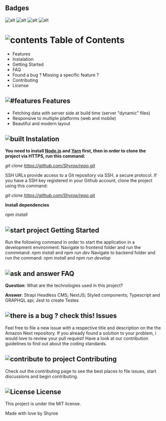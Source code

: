 ﻿## Badges

![alt](https://img.shields.io/badge/author-Shyroe-orange)
![alt](https://img.shields.io/badge/languages-4-orange)
![alt](https://img.shields.io/github/contributors/Shyroe/reactavancado.svg?style=flat&color=orange)
![alt](https://img.shields.io/github/forks/Shyroe/reactavancado.svg?color=orange)

# ![contents](https://img.icons8.com/color/40/000000/pin.png) Table of Contents

- Features
- Instalation
- Getting Started
- FAQ
- Found a bug ? Missing a specific feature ?
- Contributing
- License

## ![#features](https://img.icons8.com/color/30/000000/rocket.png) Features

- Fetching data with server side at build time (server "dynamic" files)
- Responsive to multiple platforms (web and mobile)
- Beautiful and modern layout

## ![built](https://img.icons8.com/color/30/000000/maintenance.png) Instalation

**You need to install [Node.js](https://nodejs.org/en/download/) and [Yarn](https://yarnpkg.com/) first, then in order to clone the project via HTTPS, run this command:**

_git clone https://github.com/Shyroe/repo.git_

SSH URLs provide access to a Git repository via SSH, a secure protocol. If you have a SSH key registered in your Github account, clone the project using this command:

_git clone https://github.com/Shyroe/repo.git_

**Install dependencies**

_npm install_

## ![start project](https://img.icons8.com/color/30/000000/running--v1.png) Getting Started

Run the following command in order to start the application in a development environment:
Navigate to frontend folder and run the commmand:
_npm install_
and
_npm run dev_
Navigate to backend folder and run the command:
_npm install_
and
_npm run develop_

## ![ask and answer](https://img.icons8.com/nolan/30/faq.png) FAQ

**Question**: What are the technologies used in this project?

**Answer**: Strapi Headless CMS; NextJS; Styled components; Typescript and GRAPHQL api; Jest to create Testes

## ![there is a bug ? check this!](https://img.icons8.com/color/30/000000/mental-state.png) Issues

Feel free to file a new issue with a respective title and description on the the Amazon Next repository. If you already found a solution to your problem, i would love to review your pull request! Have a look at our contribution guidelines to find out about the coding standards.

## ![contribute to project](https://img.icons8.com/color/30/000000/hashtag-2.png) Contributing

Check out the contributing page to see the best places to file issues, start discussions and begin contributing.

## ![License](https://img.icons8.com/color/30/000000/book.png) License

This project is under the MIT license.

Made with love by Shyroe
